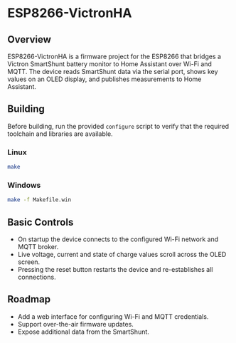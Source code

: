 # ESP8266-VictronHA

## Overview
ESP8266-VictronHA is a firmware project for the ESP8266 that bridges a Victron SmartShunt battery monitor to Home Assistant over Wi-Fi and MQTT. The device reads SmartShunt data via the serial port, shows key values on an OLED display, and publishes measurements to Home Assistant.

## Building
Before building, run the provided `configure` script to verify that the required toolchain and libraries are available.

### Linux
```sh
make
```

### Windows
```sh
make -f Makefile.win
```

## Basic Controls
- On startup the device connects to the configured Wi-Fi network and MQTT broker.
- Live voltage, current and state of charge values scroll across the OLED screen.
- Pressing the reset button restarts the device and re-establishes all connections.

## Roadmap
- Add a web interface for configuring Wi-Fi and MQTT credentials.
- Support over-the-air firmware updates.
- Expose additional data from the SmartShunt.
